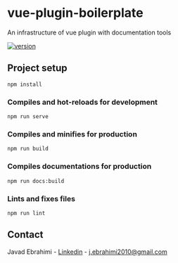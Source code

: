# vue-plugin-boilerplate

An infrastructure of vue plugin with documentation tools

[![version][version-badge]][changelog]

## Project setup
```
npm install
```

### Compiles and hot-reloads for development
```
npm run serve
```

### Compiles and minifies for production
```
npm run build
```

### Compiles documentations for production
```
npm run docs:build
```

### Lints and fixes files
```
npm run lint
```

## Contact

Javad Ebrahimi - [Linkedin](https://www.linkedin.com/in/javad-ebrahimi-906809134/) - j.ebrahimi2010@gmail.com

[changelog]: ./CHANGES.md
[version-badge]: https://img.shields.io/badge/version-0.1.0-orange.svg
